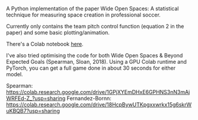 A Python implementation of the paper Wide Open Spaces: A statistical technique for measuring space creation in professional soccer.

Currently only contains the team pitch control function (equation 2 in the paper) and some basic plotting/animation.

There's a Colab notebook [here](https://colab.research.google.com/drive/1V75UgfJEfCWgbfxnG4OuB1WpvqahUJPU#scrollTo=KkFlDuzYFaja).

I've also tried optimising the code for both Wide Open Spaces & Beyond Expected Goals (Spearman, Sloan, 2018). Using a GPU Colab runtime and PyTorch, you can get a full game done in about 30 seconds for either model.

Spearman: https://colab.research.google.com/drive/1GPjXYEmDHxE6GPHNS3nN3mAjWRFEd-Z_?usp=sharing
Fernandez-Bornn: https://colab.research.google.com/drive/18HcpBywUTKpgxxwrkx15g6skrWuKBQB7?usp=sharing
